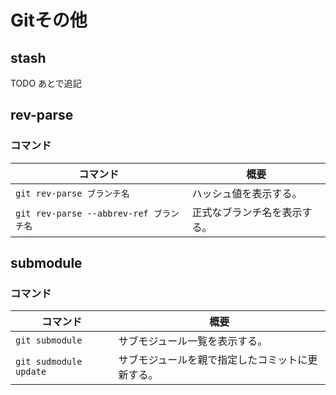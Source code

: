 # Gitその他

## stash

TODO あとで追記

## rev-parse

### コマンド

| コマンド                                | 概要                         |
| --------------------------------------- | ---------------------------- |
| `git rev-parse ブランチ名`              | ハッシュ値を表示する。       |
| `git rev-parse --abbrev-ref ブランチ名` | 正式なブランチ名を表示する。 |

## submodule

### コマンド

| コマンド               | 概要                                             |
| ---------------------- | ------------------------------------------------ |
| `git submodule`        | サブモジュール一覧を表示する。                   |
| `git sudmodule update` | サブモジュールを親で指定したコミットに更新する。 |

